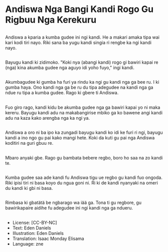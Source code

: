 # Andiswa Nga Bangi Kandi Rogo Gu Rigbuu Nga Kerekuru

##
Andiswa a kparia a kumba gudee ini ngi kandi. He a makari amaka tipa wai kari kodi tiri nayo. Riki sana ba yugu kandi singia ri rengbe ka ngi kandi nayo.

##
Bayugu kandi ki zidimoko. "Koki nya (abangi kandi) rogo gi bawiri kapai re (nga) kina akumba gudee nga aguyo idi yoho fuyo," ingi kandi.

##
Akumbagudee ki gumba ha furi ya rindu ka ngi gu kandi nga ga bee ru. I ki gumba haya. Ono kandi nga ga be ru du tipa adegudee na kandi nga ga ndue ru tipa a kumba gudee. Rago ki gbere ti Andiswa.

##
Fuo giro rago, kandi kidu be akumba gudee nga ga bawiri kapai yo ni maka kereru. Bayugu kandi adu na makabangirise mbiko ga ko bawene angi kandi adu na kaza kako arengba nga ka ngi ya.

##
Andiswa a oro ni ba ipo ka zungadi bayugu kandi ko idi ke furi ri ngi, bayugu kandi a ino ngo gu pai kako mangi hete. Koki da kuti gu pai nga Andiswa koditiri na guri gbuu re.

##
Mbaro anyaki gbe. Rago gu bambata bebere regbo, boro ho saa na zo kandi te.

##
Kumba gudee saa ade kandi fu Andiswa tigu ue regbo gu kandi fuo ongoda. Riki ipisi tiri ni basa koyo du ngua goni ni. Ri ki de kandi nyanyaki na omeri du kandi ki gbi ni basa.

##
Rimbasa ki gbatätä be ngbarago wa iää ga. Tona ti gu regbore, gu bawirikapaire aidihe fu adegudee ini ngi kandi nga ga ndueru.

##
* License: [CC-BY-NC]
* Text: Eden Daniels
* Illustration: Eden Daniels
* Translation: Isaac Monday Elisama
* Language: zne
